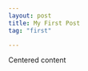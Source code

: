 ```yaml
---
layout: post
title: My First Post
tag: "first"

---
```



<div class="fullscreen background parallax" style="background-image:url('http://www.minimit.com/images/picjumbo.com_DSC_3274.jpg');" data-img-width="1600" data-img-height="1064" data-diff="100" data-oriz-pos="100%">
    <div class="content-a">
        <div class="content-b">
            Centered content
        </div>
    </div>
</div>